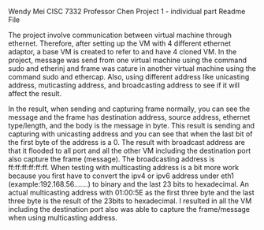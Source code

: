 Wendy Mei
CISC 7332
Professor Chen
Project 1 - individual part Readme File

The project involve communication between virtual machine through ethernet. Therefore, after setting up the VM with 4 different ethernet adaptor, a base VM is created to refer to and have 4 cloned VM. In the project, message was send from one virtual machine using the command sudo and etherinj and frame was cature in another virtual machine using the command sudo and ethercap. Also, using different address like unicasting address, muticasting address, and broadcasting address to see if it will affect the result.

In the result, when sending and capturing frame normally, you can see the message and the frame has destination address, source address, ethernet type/length, and the body is the message in byte. This result is sending and capturing with unicasting address and you can see that when the last bit of the first byte of the address is a 0. The result with broadcast address are that it flooded to all port and all the other VM including the destination port also capture the frame (message). The broadcasting address is ff:ff:ff:ff:ff:ff. When testing with multicasting address is a bit more work because you first have to convert the ipv4 or ipv6 address under eth1 (example:192.168.56.......) to binary and the last 23 bits to hexadecimal. An actual multicasting address with 01:00:5E as the first three byte and the last three byte is the result of the 23bits to hexadecimal. I resulted in all the VM including the destination port also was able to capture the frame/message when using multicasting address.

